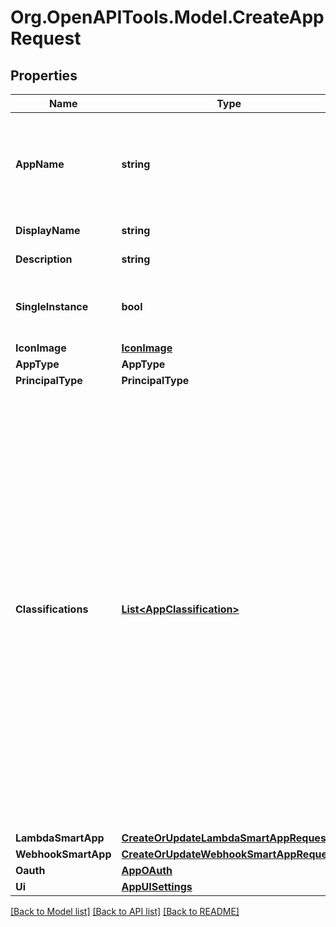 # Org.OpenAPITools.Model.CreateAppRequest
## Properties

Name | Type | Description | Notes
------------ | ------------- | ------------- | -------------
**AppName** | **string** | A globally unique, developer-defined identifier for an app. It is alpha-numeric, may contain dashes, underscores, periods, and must be less then 250 characters long.  | 
**DisplayName** | **string** | A default display name for an app.  | 
**Description** | **string** | A default description for an app.  | 
**SingleInstance** | **bool** | Inform the installation systems that a particular app can only be installed once within a user&#39;s account.  | [optional] [default to false]
**IconImage** | [**IconImage**](IconImage.md) |  | [optional] 
**AppType** | **AppType** |  | 
**PrincipalType** | **PrincipalType** |  | [optional] 
**Classifications** | [**List&lt;AppClassification&gt;**](AppClassification.md) | An App maybe associated to many classifications.  A classification drives how the integration is presented to the user in the SmartThings mobile clients.  These classifications include: * AUTOMATION - Denotes an integration that should display under the \&quot;Automation\&quot; tab in mobile clients. * SERVICE - Denotes an integration that is classified as a \&quot;Service\&quot;. * DEVICE - Denotes an integration that should display under the \&quot;Device\&quot; tab in mobile clients. * CONNECTED_SERVICE - Denotes an integration that should display under the \&quot;Connected Services\&quot; menu in mobile clients. * HIDDEN - Denotes an integration that should not display in mobile clients  | 
**LambdaSmartApp** | [**CreateOrUpdateLambdaSmartAppRequest**](CreateOrUpdateLambdaSmartAppRequest.md) |  | [optional] 
**WebhookSmartApp** | [**CreateOrUpdateWebhookSmartAppRequest**](CreateOrUpdateWebhookSmartAppRequest.md) |  | [optional] 
**Oauth** | [**AppOAuth**](AppOAuth.md) |  | [optional] 
**Ui** | [**AppUISettings**](AppUISettings.md) |  | [optional] 

[[Back to Model list]](../README.md#documentation-for-models) [[Back to API list]](../README.md#documentation-for-api-endpoints) [[Back to README]](../README.md)

